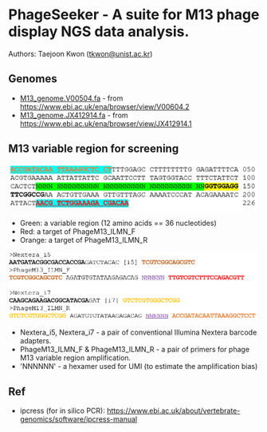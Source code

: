 # PhageSeeker - A suite for M13 phage display NGS data analysis.

Authors: Taejoon Kwon (tkwon@unist.ac.kr)

## Genomes
* [M13_genome.V00504.fa](resources/M13_genome.V00504.fa) - from https://www.ebi.ac.uk/ena/browser/view/V00604.2
* [M13_genome.JX412914.fa](resources/M13_genome.JX412914.fa) - from https://www.ebi.ac.uk/ena/browser/view/JX412914.1

## M13 variable region for screening
<img src="resources/PhageM13_VariableRegion.png" width="500px" alt="M13 Variable Region">

* Green: a variable region (12 amino acids == 36 nucleotides)
* Red: a target of PhageM13_ILMN_F
* Orange: a target of PhageM13_ILMN_R

<img src="resources/PhageM13_primers.png" width="500px" alt="Primers for PhageM13 Variable Region">

* Nextera_i5, Nextera_i7 - a pair of conventional Illumina Nextera barcode adapters.
* PhageM13_ILMN_F & PhageM13_ILMN_R - a pair of primers for phage M13 variable region amplification.
* 'NNNNNN' - a hexamer used for UMI (to estimate the amplification bias)

## Ref
* ipcress (for in silico PCR): https://www.ebi.ac.uk/about/vertebrate-genomics/software/ipcress-manual
